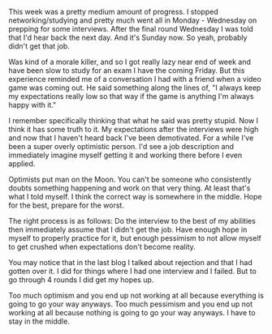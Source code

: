 This week was a pretty medium amount of progress. I stopped networking/studying and pretty much went all in Monday - Wednesday on prepping for some interviews. After the final round Wednesday I was told that I'd hear back the next day. And it's Sunday now. So yeah, probably didn't get that job.

Was kind of a morale killer, and so I got really lazy near end of week and have been slow to study for an exam I have the coming Friday. But this experience reminded me of a conversation I had with a friend when a video game was coming out. He said something along the lines of, "I always keep my expectations really low so that way if the game is anything I'm always happy with it."

I remember specifically thinking that what he said was pretty stupid. Now I think it has some truth to it. My expectations after the interviews were high and now that I haven't heard back I've been demotivated. For a while I've been a super overly optimistic person. I'd see a job description and immediately imagine myself getting it and working there before I even applied.

Optimists put man on the Moon. You can't be someone who consistently doubts something happening and work on that very thing. At least that's what I told myself. I think the correct way is somewhere in the middle. Hope for the best, prepare for the worst. 

The right process is as follows: Do the interview to the best of my abilities then immediately assume that I didn't get the job. Have enough hope in myself to properly practice for it, but enough pessimism to not allow myself to get crushed when expectations don't become reality.

You may notice that in the last blog I talked about rejection and that I had gotten over it. I did for things where I had one interview and I failed. But to go through 4 rounds I did get my hopes up.

Too much optimism and you end up not working at all because everything is going to go your way anyways. Too much pessimism and you end up not working at all because nothing is going to go your way anyways. I have to stay in the middle.